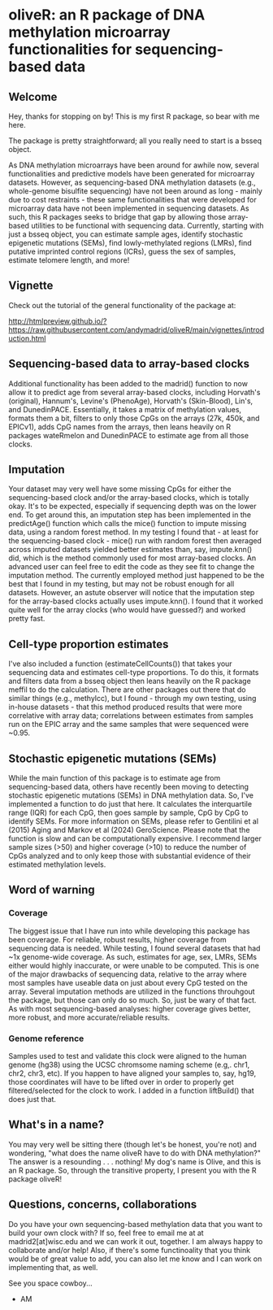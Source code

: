 # oliveR: an R package of DNA methylation microarray functionalities for sequencing-based data

## Welcome
Hey, thanks for stopping on by! This is my first R package, so bear with me here.

The package is pretty straightforward; all you really need to start is a bsseq object.

As DNA methylation microarrays have been around for awhile now, several functionalities and predictive models have been generated for microarray datasets. However, as sequencing-based DNA methylation datasets (e.g., whole-genome bisulfite sequencing) have not been around as long - mainly due to cost restraints - these same functionalities that were developed for microarray data have not been implemented in sequencing datasets. As such, this R packages seeks to bridge that gap by allowing those array-based utilities to be functional with sequencing data. Currently, starting with just a bsseq object, you can estimate sample ages, identify stochastic epigenetic mutations (SEMs), find lowly-methylated regions (LMRs), find putative imprinted control regions (ICRs), guess the sex of samples, estimate telomere length, and more!

## Vignette

Check out the tutorial of the general functionality of the package at:

http://htmlpreview.github.io/?https://raw.githubusercontent.com/andymadrid/oliveR/main/vignettes/introduction.html

## Sequencing-based data to array-based clocks

Additional functionality has been added to the madrid() function to now allow it to predict age from several array-based clocks, including Horvath's (original), Hannum's, Levine's (PhenoAge), Horvath's (Skin-Blood), Lin's, and DunedinPACE. Essentially, it takes a matrix of methylation values, formats them a bit, filters to only those CpGs on the arrays (27k, 450k, and EPICv1), adds CpG names from the arrays, then leans heavily on R packages wateRmelon and DunedinPACE to estimate age from all those clocks.

## Imputation

Your dataset may very well have some missing CpGs for either the sequencing-based clock and/or the array-based clocks, which is totally okay. It's to be expected, especially if sequencing depth was on the lower end. To get around this, an imputation step has been implemented in the predictAge() function which calls the mice() function to impute missing data, using a random forest method. In my testing I found that - at least for the sequencing-based clock - mice() run with random forest then averaged across imputed datasets yielded better estimates than, say, impute.knn() did, which is the method commonly used for most array-based clocks. An advanced user can feel free to edit the code as they see fit to change the imputation method. The currently employed method just happened to be the best that I found in my testing, but may not be robust enough for all datasets. However, an astute observer will notice that the imputation step for the array-based clocks actually uses impute.knn(). I found that it worked quite well for the array clocks (who would have guessed?) and worked pretty fast.  

## Cell-type proportion estimates

I've also included a function (estimateCellCounts()) that takes your sequencing data and estimates cell-type proportions. To do this, it formats and filters data from a bsseq object then leans heavily on the R package meffil to do the calculation. There are other packages out there that do similar things (e.g., methylcc), but I found - through my own testing, using in-house datasets - that this method produced results that were more correlative with array data; correlations between
estimates from samples run on the EPIC array and the same samples that were sequenced were ~0.95.

## Stochastic epigenetic mutations (SEMs)

While the main function of this package is to estimate age from sequencing-based data, others have recently been moving to detecting stochastic epigenetic mutations (SEMs) in DNA methylation data. So, I've implemented a function to do just that here. It calculates the interquartile range (IQR) for each CpG, then goes sample by sample, CpG by CpG to identify SEMs. For more information on SEMs, please refer to Gentilini et al (2015) Aging and Markov et al (2024) GeroScience. Please note that the function is slow and can be computationally expensive. I recommend larger sample sizes (>50) and higher coverage (>10) to reduce the number of CpGs analyzed and to only keep those with substantial evidence of their estimated methylation levels.

## Word of warning

### Coverage
The biggest issue that I have run into while developing this package has been coverage. For reliable, robust results, higher coverage from sequencing data is needed. While testing, I found several datasets that had ~1x genome-wide coverage. As such, estimates for age, sex, LMRs, SEMs either would highly inaccurate, or were unable to be computed. This is one of the major drawbacks of sequencing data, relative to the array where most samples have useable data on just about every CpG tested on the array. Several imputation methods are utilized in the functions throuhgout the package, but those can only do so much. So, just be wary of that fact. As with most sequencing-based analyses: higher coverage gives better, more robust, and more accurate/reliable results.

### Genome reference
Samples used to test and validate this clock were aligned to the human genome (hg38) using the UCSC chromsome naming scheme (e.g,. chr1, chr2, chr3, etc). If you happen to have aligned your samples to, say, hg19, those coordinates will have to be lifted over in order to properly get filtered/selected for the clock to work. I added in a function liftBuild() that does just that.  

## What's in a name?
You may very well be sitting there (though let's be honest, you're not) and wondering, "what does the name oliveR have to do with DNA methylation?" The answer is a resounding . . . nothing! My dog's name is Olive, and this is an R package. So, through the transitive property, I present you with the R package oliveR! 

## Questions, concerns, collaborations
Do you have your own sequencing-based methylation data that you want to build your own clock with? If so, feel free to email me at at madrid2[at]wisc.edu and we can work it out, together. I am always happy to collaborate and/or help! Also, if there's some functinoality that you think would be of great value to add, you can also let me know and I can work on implementing that, as well.

See you space cowboy...
- AM
